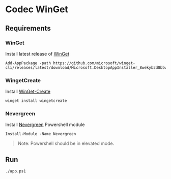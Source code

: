 # Codec WinGet

## Requirements

### WinGet

Install latest release of [WinGet](https://github.com/microsoft/winget-cli/)

```pwsh
Add-AppPackage -path https://github.com/microsoft/winget-cli/releases/latest/download/Microsoft.DesktopAppInstaller_8wekyb3d8bbwe.msixbundle
```

### WingetCreate

Install [WinGet-Create](https://github.com/microsoft/winget-create)

```pwsh
winget install wingetcreate
```

### Nevergreen

Install [Nevergreen](https://github.com/DanGough/Nevergreen) Powershell module

```pwsh
Install-Module -Name Nevergreen
```

>Note: Powershell should be in elevated mode.

## Run

```pwsh
./app.ps1
```
